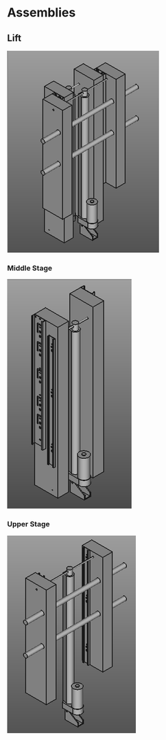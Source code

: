 # Assemblies

## Lift
![lift](images/lift.png)

### Middle Stage
![middle-stage](images/lift-middle-stage.png)

### Upper Stage
![upper-stage](images/lift-upper-stage.png)
